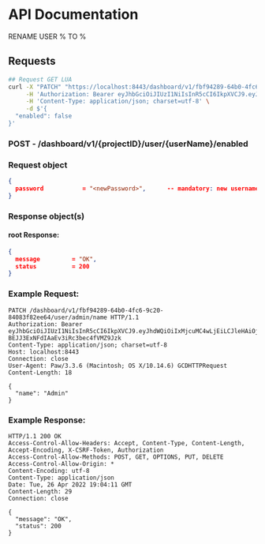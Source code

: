 # API Documentation

RENAME USER % TO %

## Requests

```sh
## Request GET LUA
curl -X "PATCH" "https://localhost:8443/dashboard/v1/fbf94289-64b0-4fc6-9c20-84083f82ee64/user/admin/password" \
     -H 'Authorization: Bearer eyJhbGciOiJIUzI1NiIsInR5cCI6IkpXVCJ9.eyJhdWQiOiIxMjcuMC4wLjEiLCJleHAiOjE2NTEwMjQ0MzIsImp0aSI6IjEiLCJpYXQiOjE2NTA5OTQ0MzIsImlzcyI6IlNRTGl0ZSBDbG91ZCBXZWIgU2VydmVyIiwibmJmIjoxNjUwOTk0NDMyLCJzdWIiOiJzcWxpdGVjbG91ZC5pbyJ9.1WLqJGTuPu-BEJJ3ExNFdIAaEv3iRc3bec4fVMZ9Jzk' \
     -H 'Content-Type: application/json; charset=utf-8' \
     -d $'{
  "enabled": false
}'
```

### **POST** - /dashboard/v1/{projectID}/user/{userName}/enabled

### Request object

```json
{
  password           = "<newPassword>",      -- mandatory: new username as string
}
```

### Response object(s)

#### root Response:

```json
{
  message         = "OK",
  status          = 200
}
```

### Example Request:

```http
PATCH /dashboard/v1/fbf94289-64b0-4fc6-9c20-84083f82ee64/user/admin/name HTTP/1.1
Authorization: Bearer eyJhbGciOiJIUzI1NiIsInR5cCI6IkpXVCJ9.eyJhdWQiOiIxMjcuMC4wLjEiLCJleHAiOjE2NTEwMjQ0MzIsImp0aSI6IjEiLCJpYXQiOjE2NTA5OTQ0MzIsImlzcyI6IlNRTGl0ZSBDbG91ZCBXZWIgU2VydmVyIiwibmJmIjoxNjUwOTk0NDMyLCJzdWIiOiJzcWxpdGVjbG91ZC5pbyJ9.1WLqJGTuPu-BEJJ3ExNFdIAaEv3iRc3bec4fVMZ9Jzk
Content-Type: application/json; charset=utf-8
Host: localhost:8443
Connection: close
User-Agent: Paw/3.3.6 (Macintosh; OS X/10.14.6) GCDHTTPRequest
Content-Length: 18

{
  "name": "Admin"
}
```

### Example Response:

```http
HTTP/1.1 200 OK
Access-Control-Allow-Headers: Accept, Content-Type, Content-Length, Accept-Encoding, X-CSRF-Token, Authorization
Access-Control-Allow-Methods: POST, GET, OPTIONS, PUT, DELETE
Access-Control-Allow-Origin: *
Content-Encoding: utf-8
Content-Type: application/json
Date: Tue, 26 Apr 2022 19:04:11 GMT
Content-Length: 29
Connection: close

{
  "message": "OK",
  "status": 200
}
```